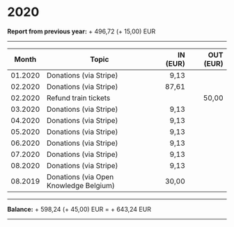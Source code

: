 # 2020

**Report from previous year:** + 496,72 (+ 15,00) EUR

---

| Month   | Topic                                  |    IN (EUR) |   OUT (EUR) |
| ------- | -------------------------------------- | ----------: | ----------: |
| 01.2020 | Donations (via Stripe)                 |        9,13 |             |
| 02.2020 | Donations (via Stripe)                 |       87,61 |             |
| 02.2020 | Refund train tickets                   |             |       50,00 |
| 03.2020 | Donations (via Stripe)                 |        9,13 |             |
| 04.2020 | Donations (via Stripe)                 |        9,13 |             |
| 05.2020 | Donations (via Stripe)                 |        9,13 |             |
| 06.2020 | Donations (via Stripe)                 |        9,13 |             |
| 07.2020 | Donations (via Stripe)                 |        9,13 |             |
| 08.2020 | Donations (via Stripe)                 |        9,13 |             |
| 08.2019 | Donations (via Open Knowledge Belgium) |       30,00 |             |

---

**Balance:** + 598,24 (+ 45,00) EUR = + 643,24 EUR

---
